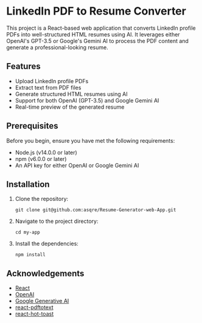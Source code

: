 # LinkedIn PDF to Resume Converter

This project is a React-based web application that converts LinkedIn profile PDFs into well-structured HTML resumes using AI. It leverages either OpenAI's GPT-3.5 or Google's Gemini AI to process the PDF content and generate a professional-looking resume.

## Features

- Upload LinkedIn profile PDFs
- Extract text from PDF files
- Generate structured HTML resumes using AI
- Support for both OpenAI (GPT-3.5) and Google Gemini AI
- Real-time preview of the generated resume

## Prerequisites

Before you begin, ensure you have met the following requirements:

- Node.js (v14.0.0 or later)
- npm (v6.0.0 or later)
- An API key for either OpenAI or Google Gemini AI

## Installation

1. Clone the repository:
   ```
   git clone git@github.com:asqre/Resume-Generator-web-App.git
   ```

2. Navigate to the project directory:
   ```
   cd my-app
   ```

3. Install the dependencies:
   ```
   npm install
   ```

## Acknowledgements

- [React](https://reactjs.org/)
- [OpenAI](https://openai.com/)
- [Google Generative AI](https://ai.google.dev/)
- [react-pdftotext](https://www.npmjs.com/package/react-pdftotext)
- [react-hot-toast](https://react-hot-toast.com/)